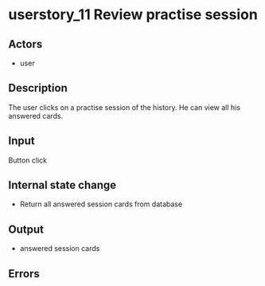 # userstory_11 Review practise session

## Actors

- user

## Description

The user clicks on a practise session of the history. He can view all his answered cards.

## Input

Button click

## Internal state change

- Return all answered session cards from database

## Output

- answered session cards

## Errors
